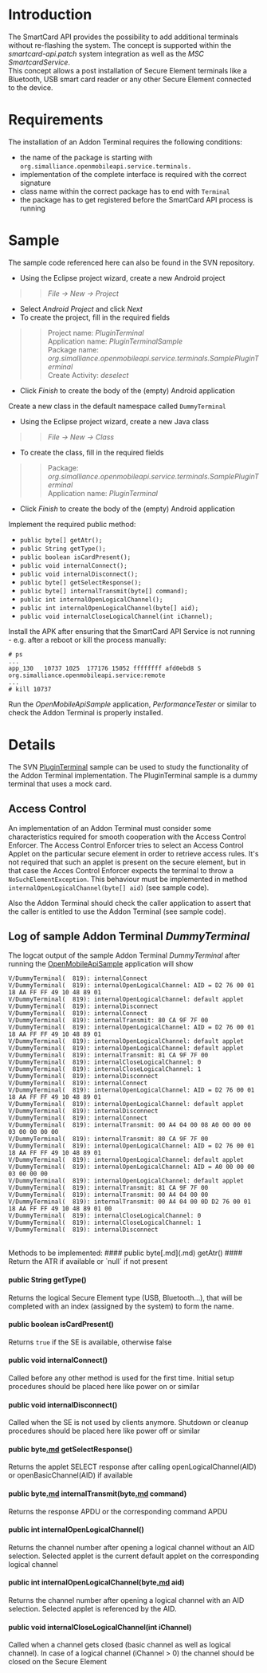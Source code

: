 # Introduction #

The SmartCard API provides the possibility to add additional terminals without re-flashing the system. The concept is supported within the _smartcard-api.patch_ system integration as well as the _MSC_ _SmartcardService_.<br />
This concept allows a post installation of Secure Element terminals like a Bluetooth, USB smart card reader or any other Secure Element connected to the device.<br />


# Requirements #
The installation of an Addon Terminal requires the following conditions:
  * the name of the package is starting with `org.simalliance.openmobileapi.service.terminals.`
  * implementation of the complete interface is required with the correct signature
  * class name within the correct package has to end with `Terminal`
  * the package has to get registered before the SmartCard API process is running<br />


# Sample #
The sample code referenced here can also be found in the SVN repository.
  * Using the Eclipse project wizard, create a new Android project
> > _File -> New -> Project_
  * Select _Android Project_ and click _Next_
  * To create the project, fill in the required fields
> > Project name: _PluginTerminal_<br />
> > Application name: _PluginTerminalSample_<br />
> > Package name: _org.simalliance.openmobileapi.service.terminals.SamplePluginTerminal_<br />
> > Create Activity: _deselect_
  * Click _Finish_ to create the body of the (empty) Android application<br />

Create a new class in the default namespace called `DummyTerminal`
  * Using the Eclipse project wizard, create a new Java class
> > _File -> New -> Class_
  * To create the class, fill in the required fields
> > Package: _org.simalliance.openmobileapi.service.terminals.SamplePluginTerminal_<br />
> > Application name: _PluginTerminal_
  * Click _Finish_ to create the body of the (empty) Android application<br />

Implement the required public method:
  * `public byte[] getAtr();`
  * `public String getType();`
  * `public boolean isCardPresent();`
  * `public void internalConnect();`
  * `public void internalDisconnect();`
  * `public byte[] getSelectResponse();`
  * `public byte[] internalTransmit(byte[] command);`
  * `public int internalOpenLogicalChannel();`
  * `public int internalOpenLogicalChannel(byte[] aid);`
  * `public void internalCloseLogicalChannel(int iChannel);`

Install the APK after ensuring that the SmartCard API Service is not running - e.g. after a reboot or kill the process manually:
```
# ps
...
app_130   10737 1025  177176 15052 ffffffff afd0ebd8 S org.simalliance.openmobileapi.service:remote
...
# kill 10737
```
Run the _OpenMobileApiSample_ application, _PerformanceTester_ or similar to check the Addon Terminal is properly installed.<br />


# Details #
The SVN [PluginTerminal](http://code.google.com/p/seek-for-android/source/browse/#svn%2Ftrunk%2Fsamples%2FPluginTerminal) sample can be used to study the functionality of the Addon Terminal implementation.
The PluginTerminal sample is a dummy terminal that uses a mock card.

## Access Control ##
An implementation of an Addon Terminal must consider some characteristics required
for smooth cooperation with the Access Control Enforcer.
The Access Control Enforcer tries to select an Access Control Applet on the particular secure element in order to retrieve access rules.
It's not required that such an applet is present on the secure element, but in that case the Acces Control Enforcer expects the terminal to throw a `NoSuchElementException`.
This behaviour must be implemented in method `internalOpenLogicalChannel(byte[] aid)` (see sample code).

Also the Addon Terminal should check the caller application to assert that the caller is entitled to use the Addon Terminal (see sample code).

## Log of sample Addon Terminal _DummyTerminal_ ##
The logcat output of the sample Addon Terminal _DummyTerminal_ after running the [OpenMobileApiSample](http://code.google.com/p/seek-for-android/source/browse/#svn%2Ftrunk%2Fsamples%2FOpenMobileApiSample) application will show
```
V/DummyTerminal(  819): internalConnect
V/DummyTerminal(  819): internalOpenLogicalChannel: AID = D2 76 00 01 18 AA FF FF 49 10 48 89 01
V/DummyTerminal(  819): internalOpenLogicalChannel: default applet
V/DummyTerminal(  819): internalDisconnect
V/DummyTerminal(  819): internalConnect
V/DummyTerminal(  819): internalTransmit: 80 CA 9F 7F 00
V/DummyTerminal(  819): internalOpenLogicalChannel: AID = D2 76 00 01 18 AA FF FF 49 10 48 89 01
V/DummyTerminal(  819): internalOpenLogicalChannel: default applet
V/DummyTerminal(  819): internalOpenLogicalChannel: default applet
V/DummyTerminal(  819): internalTransmit: 81 CA 9F 7F 00
V/DummyTerminal(  819): internalCloseLogicalChannel: 0
V/DummyTerminal(  819): internalCloseLogicalChannel: 1
V/DummyTerminal(  819): internalDisconnect
V/DummyTerminal(  819): internalConnect
V/DummyTerminal(  819): internalOpenLogicalChannel: AID = D2 76 00 01 18 AA FF FF 49 10 48 89 01
V/DummyTerminal(  819): internalOpenLogicalChannel: default applet
V/DummyTerminal(  819): internalDisconnect
V/DummyTerminal(  819): internalConnect
V/DummyTerminal(  819): internalTransmit: 00 A4 04 00 08 A0 00 00 00 03 00 00 00 00
V/DummyTerminal(  819): internalTransmit: 80 CA 9F 7F 00
V/DummyTerminal(  819): internalOpenLogicalChannel: AID = D2 76 00 01 18 AA FF FF 49 10 48 89 01
V/DummyTerminal(  819): internalOpenLogicalChannel: default applet
V/DummyTerminal(  819): internalOpenLogicalChannel: AID = A0 00 00 00 03 00 00 00
V/DummyTerminal(  819): internalOpenLogicalChannel: default applet
V/DummyTerminal(  819): internalTransmit: 81 CA 9F 7F 00
V/DummyTerminal(  819): internalTransmit: 00 A4 04 00 00
V/DummyTerminal(  819): internalTransmit: 00 A4 04 00 0D D2 76 00 01 18 AA FF FF 49 10 48 89 01 00
V/DummyTerminal(  819): internalCloseLogicalChannel: 0
V/DummyTerminal(  819): internalCloseLogicalChannel: 1
V/DummyTerminal(  819): internalDisconnect
```
<br />
Methods to be implemented:
#### public byte[.md](.md) getAtr() ####
Return the ATR if available or `null` if not present

#### public String getType() ####
Returns the logical Secure Element type (USB, Bluetooth...), that will be completed with an index (assigned by the system) to form the name.

#### public boolean isCardPresent() ####
Returns `true` if the SE is available, otherwise false

#### public void internalConnect() ####
Called before any other method is used for the first time. Initial setup procedures should be placed here like power on or similar

#### public void internalDisconnect() ####
Called when the SE is not used by clients anymore. Shutdown or cleanup procedures should be placed here like power off or similar

#### public byte[.md](.md) getSelectResponse() ####
Returns the applet SELECT response after calling openLogicalChannel(AID) or openBasicChannel(AID) if available

#### public byte[.md](.md) internalTransmit(byte[.md]() command) ####
Returns the response APDU or the corresponding command APDU

#### public int internalOpenLogicalChannel() ####
Returns the channel number after opening a logical channel without an AID selection. Selected applet is the current default applet on the corresponding logical channel

#### public int internalOpenLogicalChannel(byte[.md]() aid) ####
Returns the channel number after opening a logical channel with an AID selection. Selected applet is referenced by the AID.

#### public void internalCloseLogicalChannel(int iChannel) ####
Called when a channel gets closed (basic channel as well as logical channel). In case of a logical channel (iChannel > 0) the channel should be closed on the Secure Element
<br /><br /><br />
